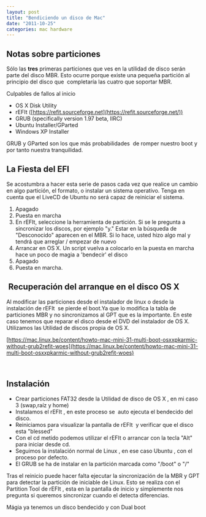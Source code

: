 ```yaml
---
layout: post
title: "Bendiciendo un disco de Mac"
date: "2011-10-25"
categories: mac hardware
---
```


## Notas sobre particiones

Sólo las **tres** primeras particiones que ves en la utilidad de disco serán parte del disco MBR. Esto ocurre porque existe una pequeña partición al principio del disco que  completaría las cuatro que soportar MBR.

Culpables de fallos al inicio

- OS X Disk Utility
- rEFIt ([https://refit.sourceforge.net](https://refit.sourceforge.net/))
- GRUB (specifically version 1.97 beta, IIRC)
- Ubuntu Installer/GParted
- Windows XP Installer

GRUB y GParted son los que más probabilidades  de romper nuestro boot y por tanto nuestra tranquilidad.

## La Fiesta del EFI

Se acostumbra a hacer esta serie de pasos cada vez que realice un cambio en algo partición, el formato, o instalar un sistema operativo. Tenga en cuenta que el LiveCD de Ubuntu no será capaz de reiniciar el sistema.

1. Apagado
2. Puesta en marcha
3. En rEFIt, seleccione la herramienta de partición. Si se le pregunta a sincronizar los discos, por ejemplo "y." Estar en la búsqueda de "Desconocido" aparecen en el MBR. Si lo hace, usted hizo algo mal y tendrá que arreglar / empezar de nuevo
4. Arrancar en OS X. Un script vuelva a colocarlo en la puesta en marcha hace un poco de magia a 'bendecir' el disco
5. Apagado
6. Puesta en marcha.

##  Recuperación del arranque en el disco OS X

Al modificar las particiones desde el instalador de linux o desde la instalación de rEFIt  se pierde el boot.Ya que lo modifica la tabla de particiones MBR y no sincronizamos al GPT que es la importante. En este caso tenemos que reparar el disco desde el DVD del instalador de OS X. Utilizamos las Utilidad de discos propia de OS X.

[https://mac.linux.be/content/howto-mac-mini-31-multi-boot-osxxpkarmic-without-grub2refit-woes](https://mac.linux.be/content/howto-mac-mini-31-multi-boot-osxxpkarmic-without-grub2refit-woes)

 

## Instalación

- Crear particiones FAT32 desde la Utilidad de disco de OS X , en mi caso 3 (swap,raíz y home)
- Instalamos el rEFIt , en este proceso se  auto ejecuta el bendecido del disco.
- Reiniciamos para visualizar la pantalla de rEFIt  y verificar que el disco esta "blessed"
- Con el cd metido podemos utilizar el rEFIt o arrancar con la tecla "Alt" para iniciar desde cd.
- Seguimos la instalación normal de Linux , en ese caso Ubuntu , con el proceso por defecto.
- El GRUB se ha de instalar en la partición marcada como "/boot" o "/"

Tras el reinicio puede hacer falta ejecutar la sincronización de la MBR y GPT para detectar la partición de iniciable de Linux. Esto se realiza con el Partition Tool de rEFIt , esta en la pantalla de inicio y simplemente nos pregunta si queremos sincronizar cuando el detecta diferencias.

Mágia ya tenemos un disco bendecido y con Dual boot
